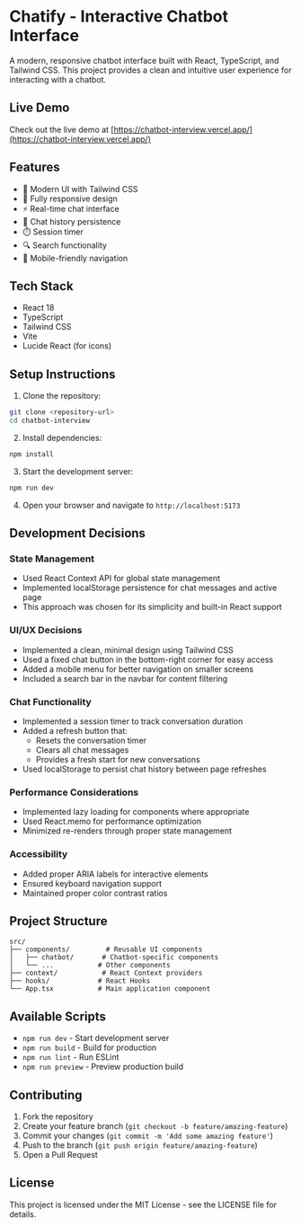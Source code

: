 # Chatify - Interactive Chatbot Interface

A modern, responsive chatbot interface built with React, TypeScript, and Tailwind CSS. This project provides a clean and intuitive user experience for interacting with a chatbot.

## Live Demo

Check out the live demo at [https://chatbot-interview.vercel.app/](https://chatbot-interview.vercel.app/)

## Features

- 🎨 Modern UI with Tailwind CSS
- 📱 Fully responsive design
- ⚡ Real-time chat interface
- 🔄 Chat history persistence
- ⏱️ Session timer
- 🔍 Search functionality
- 📱 Mobile-friendly navigation

## Tech Stack

- React 18
- TypeScript
- Tailwind CSS
- Vite
- Lucide React (for icons)

## Setup Instructions

1. Clone the repository:
```bash
git clone <repository-url>
cd chatbot-interview
```

2. Install dependencies:
```bash
npm install
```

3. Start the development server:
```bash
npm run dev
```

4. Open your browser and navigate to `http://localhost:5173`

## Development Decisions

### State Management
- Used React Context API for global state management
- Implemented localStorage persistence for chat messages and active page
- This approach was chosen for its simplicity and built-in React support

### UI/UX Decisions
- Implemented a clean, minimal design using Tailwind CSS
- Used a fixed chat button in the bottom-right corner for easy access
- Added a mobile menu for better navigation on smaller screens
- Included a search bar in the navbar for content filtering

### Chat Functionality
- Implemented a session timer to track conversation duration
- Added a refresh button that:
  - Resets the conversation timer
  - Clears all chat messages
  - Provides a fresh start for new conversations
- Used localStorage to persist chat history between page refreshes

### Performance Considerations
- Implemented lazy loading for components where appropriate
- Used React.memo for performance optimization
- Minimized re-renders through proper state management

### Accessibility
- Added proper ARIA labels for interactive elements
- Ensured keyboard navigation support
- Maintained proper color contrast ratios

## Project Structure

```
src/
├── components/         # Reusable UI components
│   ├── chatbot/       # Chatbot-specific components
│   └── ...           # Other components
├── context/           # React Context providers
├── hooks/            # React Hooks
└── App.tsx           # Main application component
```

## Available Scripts

- `npm run dev` - Start development server
- `npm run build` - Build for production
- `npm run lint` - Run ESLint
- `npm run preview` - Preview production build

## Contributing

1. Fork the repository
2. Create your feature branch (`git checkout -b feature/amazing-feature`)
3. Commit your changes (`git commit -m 'Add some amazing feature'`)
4. Push to the branch (`git push origin feature/amazing-feature`)
5. Open a Pull Request

## License

This project is licensed under the MIT License - see the LICENSE file for details. 